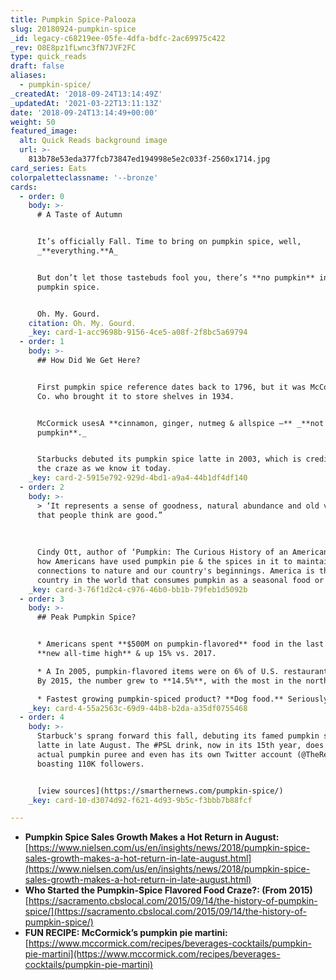 ```yaml
---
title: Pumpkin Spice-Palooza
slug: 20180924-pumpkin-spice
_id: legacy-c68219ee-05fe-4dfa-bdfc-2ac69975c422
_rev: O8E8pz1fLwnc3fN7JVF2FC
type: quick_reads
draft: false
aliases:
  - pumpkin-spice/
_createdAt: '2018-09-24T13:14:49Z'
_updatedAt: '2021-03-22T13:11:13Z'
date: '2018-09-24T13:14:49+00:00'
weight: 50
featured_image:
  alt: Quick Reads background image
  url: >-
    813b78e53eda377fcb73847ed194998e5e2c033f-2560x1714.jpg
card_series: Eats
colorpaletteclassname: '--bronze'
cards:
  - order: 0
    body: >-
      # A Taste of Autumn


      It’s officially Fall. Time to bring on pumpkin spice, well,
      _**everything.**A_


      But don’t let those tastebuds fool you, there’s **no pumpkin** in that
      pumpkin spice.


      Oh. My. Gourd.
    citation: Oh. My. Gourd.
    _key: card-1-acc9698b-9156-4ce5-a08f-2f8bc5a69794
  - order: 1
    body: >-
      ## How Did We Get Here?


      First pumpkin spice reference dates back to 1796, but it was McCormick &
      Co. who brought it to store shelves in 1934.


      McCormick usesA **cinnamon, ginger, nutmeg & allspice –** _**not
      pumpkin**._


      Starbucks debuted its pumpkin spice latte in 2003, which is credited for
      the craze as we know it today.
    _key: card-2-5915e792-929d-4bd1-a9a4-44b1df4df140
  - order: 2
    body: >-
      > ‘It represents a sense of goodness, natural abundance and old values
      that people think are good.”  
        
        
        
      Cindy Ott, author of ‘Pumpkin: The Curious History of an American Icon, on
      how Americans have used pumpkin pie & the spices in it to maintain
      connections to nature and our country's beginnings. America is the only
      country in the world that consumes pumpkin as a seasonal food or drink.
    _key: card-3-76f1d2c4-c976-46b0-bb1b-79feb1d5092b
  - order: 3
    body: >-
      ## Peak Pumpkin Spice?


      * Americans spent **$500M on pumpkin-flavored** food in the last year, a
      **new all-time high** & up 15% vs. 2017.

      * A In 2005, pumpkin-flavored items were on 6% of U.S. restaurant menus.
      By 2015, the number grew to **14.5%**, with the most in the northeast.

      * Fastest growing pumpkin-spiced product? **Dog food.** Seriously.
    _key: card-4-55a2563c-69d9-44b8-b2da-a35df0755468
  - order: 4
    body: >-
      Starbuck's sprang forward this fall, debuting its famed pumpkin spice
      latte in late August. The #PSL drink, now in its 15th year, does include
      actual pumpkin puree and even has its own Twitter account (@TheRealPSL)
      boasting 110K followers.


      [view sources](https://smarthernews.com/pumpkin-spice/)
    _key: card-10-d3074d92-f621-4d93-9b5c-f3bbb7b88fcf

---
```

* **Pumpkin Spice Sales Growth Makes a Hot Return in August:**  
[https://www.nielsen.com/us/en/insights/news/2018/pumpkin-spice-sales-growth-makes-a-hot-return-in-late-august.html](https://www.nielsen.com/us/en/insights/news/2018/pumpkin-spice-sales-growth-makes-a-hot-return-in-late-august.html)
* **Who Started the Pumpkin-Spice Flavored Food Craze?: (From 2015)**  
[https://sacramento.cbslocal.com/2015/09/14/the-history-of-pumpkin-spice/](https://sacramento.cbslocal.com/2015/09/14/the-history-of-pumpkin-spice/)
* **FUN RECIPE: McCormick’s pumpkin pie martini:**  
[https://www.mccormick.com/recipes/beverages-cocktails/pumpkin-pie-martini](https://www.mccormick.com/recipes/beverages-cocktails/pumpkin-pie-martini)